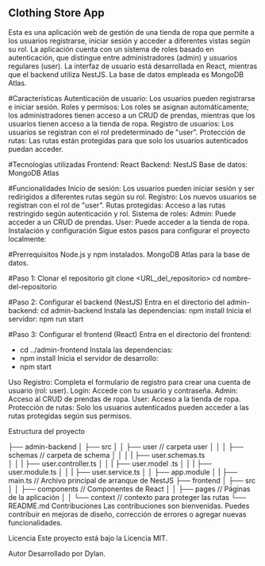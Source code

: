 ## Clothing Store App
Esta es una aplicación web de gestión de una tienda de ropa que permite a los usuarios registrarse, iniciar sesión y acceder a diferentes vistas según su rol. La aplicación cuenta con un sistema de roles basado en autenticación, que distingue entre administradores (admin) y usuarios regulares (user). La interfaz de usuario está desarrollada en React, mientras que el backend utiliza NestJS. La base de datos empleada es MongoDB Atlas.

#Características
Autenticación de usuario: Los usuarios pueden registrarse e iniciar sesión.
Roles y permisos: Los roles se asignan automáticamente; los administradores tienen acceso a un CRUD de prendas, mientras que los usuarios tienen acceso a la tienda de ropa.
Registro de usuarios: Los usuarios se registran con el rol predeterminado de "user".
Protección de rutas: Las rutas están protegidas para que solo los usuarios autenticados puedan acceder.

#Tecnologías utilizadas
Frontend: React
Backend: NestJS
Base de datos: MongoDB Atlas

#Funcionalidades
Inicio de sesión: Los usuarios pueden iniciar sesión y ser redirigidos a diferentes rutas según su rol.
Registro: Los nuevos usuarios se registran con el rol de "user".
Rutas protegidas: Acceso a las rutas restringido según autenticación y rol.
Sistema de roles:
Admin: Puede acceder a un CRUD de prendas.
User: Puede acceder a la tienda de ropa.
Instalación y configuración
Sigue estos pasos para configurar el proyecto localmente:

#Prerrequisitos
Node.js y npm instalados.
MongoDB Atlas para la base de datos.

#Paso 1: Clonar el repositorio
git clone <URL_del_repositorio>
cd nombre-del-repositorio

#Paso 2: Configurar el backend (NestJS)
Entra en el directorio del admin-backend:
cd admin-backend
Instala las dependencias:
npm install
Inicia el servidor:
npm run start

#Paso 3: Configurar el frontend (React)
Entra en el directorio del frontend:
- cd ../admin-frontend
Instala las dependencias:
- npm install
Inicia el servidor de desarrollo:
- npm start

Uso
Registro: Completa el formulario de registro para crear una cuenta de usuario (rol: user).
Login: Accede con tu usuario y contraseña.
Admin: Acceso al CRUD de prendas de ropa.
User: Acceso a la tienda de ropa.
Protección de rutas: Solo los usuarios autenticados pueden acceder a las rutas protegidas según sus permisos.


Estructura del proyecto

├── admin-backend
│   ├── src
│   │   ├── user  // carpeta user
│   │   │  ├── schemas  // carpeta de schema
│   │   │  |  ├── user.schemas.ts  
│   │   |  ├── user.controller.ts
│   │   |  ├── user.model .ts
│   │   |  ├── user.module.ts
│   │   |  ├── user.service.ts
│   │   ├── app.module 
│   |   ├── main.ts   // Archivo principal de arranque de NestJS
├── frontend
│   ├── src
│   │   ├── components // Componentes de React
│   │   ├── pages      // Páginas de la aplicación
│   │   └── context   // contexto para proteger las rutas
└── README.md
Contribuciones
Las contribuciones son bienvenidas. Puedes contribuir en mejoras de diseño, corrección de errores o agregar nuevas funcionalidades.

Licencia
Este proyecto está bajo la Licencia MIT.

Autor
Desarrollado por Dylan.


